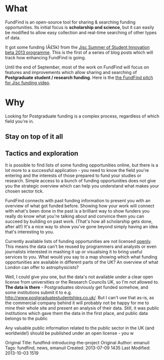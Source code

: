 <h1>What</h1>
FundFind is an open-source tool for sharing & searching funding opportunities. Its initial focus is <strong>scholarship and science</strong>, but it can easily be modified to allow easy collection and real-time searching of other types of data.

It got some funding (Â£5k) from the <a href="http://elevator.jisc.ac.uk/">Jisc Summer of Student Innovation beta 2013 programme</a>. This is the first of a series of blog posts which will track how enhancing FundFind is going.

Until the end of September, most of the work on FundFind will focus on features and improvements which allow sharing and searching of <strong>Postgraduate student / research funding</strong>. Here is the <a href="http://www.youtube.com/watch?v=6r5YiZYLMis">the FundFind pitch for Jisc funding video</a>.

<h1>Why</h1>
Looking for Postgraduate funding is a complex process, regardless of which field you're in.

<h2>Stay on top of it all</h2>

<h2>Tactics and exploration</h2>
It is possible to find lists of some funding opportunities online, but there is a lot more to a successful application - you need to know the field you're entering and the interests of those prepared to fund your studies or research. Simple access to a bunch of funding opportunities does not give you the strategic overview which can help you understand what makes your chosen sector tick.

FundFind connects with past funding information to present you with an overview of what got funded before. Showing how your work will connect with what's been done in the past is a brilliant way to show funders you really do know what you're talking about and convince them you can succeed by building on past work. (That's how all scholarship gets done, after all!) It's a nice way to show you've gone beyond simply having an idea that's interesting to you.

Currently available lists of funding opportunities are not licensed <a href="http://opendefinition.org/">openly</a>. This means the data can't be reused by programmers and analysts or even journalists interested in mashing it up or visualising it to bring useful services to you. What would you say to a map showing which what funding opportunities are available in different parts of the UK? An overview of what London can offer to astrophysicists?

Well, I could give you one, but the data's not available under a clear open license from universities or the Research Councils UK, so I'm not allowed to. <strong>The data is there</strong> - Postgraduates obviously get funded somehow, and some institutions submit it to e.g. <a href="http://www.postgraduatestudentships.co.uk/">http://www.postgraduatestudentships.co.uk/</a>. But I can't use that as-is, as the commercial company behind it will probably not be happy for me to mine their whole site and present an analysis of their data. Still, it was public institutions which gave them the data in the first place, and public data belongs to the public

 Any valuable public information related to the public sector in the UK (and worldwide!) should be published under an open license - you w




Original Title: fundfind-introducing-the-project
Original Author: emanuil
Tags: fundfind, news, emanuil
Created: 2013-07-09 1435
Last Modified: 2013-10-03 1519
